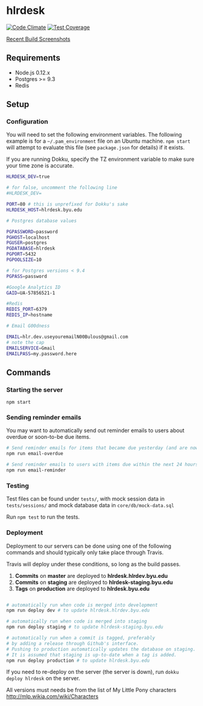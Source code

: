 hlrdesk
=======
[![Code Climate](https://codeclimate.com/github/BYU-ODH/hlrdesk/badges/gpa.svg)](https://codeclimate.com/github/BYU-ODH/hlrdesk)
[![Test Coverage](https://codeclimate.com/github/BYU-ODH/hlrdesk/badges/coverage.svg)](https://codeclimate.com/github/BYU-ODH/hlrdesk)

[Recent Build Screenshots](https://byu-odh.github.io/hlrdesk)

## Requirements

* Node.js 0.12.x
* Postgres >= 9.3
* Redis

## Setup

### Configuration

You will need to set the following environment variables. The following
example is for a `~/.pam_environment` file on an Ubuntu machine. `npm start`
will attempt to evaluate this file (see `package.json` for details) if it
exists.

If you are running Dokku, specify the TZ environment variable to make
sure your time zone is accurate.

```bash
HLRDESK_DEV=true

# for false, uncomment the following line
#HLRDESK_DEV=

PORT=80 # this is unprefixed for Dokku's sake
HLRDESK_HOST=hlrdesk.byu.edu

# Postgres database values

PGPASSWORD=password
PGHOST=localhost
PGUSER=postgres
PGDATABASE=hlrdesk
PGPORT=5432
PGPOOLSIZE=10

# for Postgres versions < 9.4
PGPASS=password

#Google Analytics ID
GAID=UA-57856521-1

#Redis
REDIS_PORT=6379
REDIS_IP=hostname

# Email G00dness

EMAIL=hlr.dev.useyouremailN00Bulous@gmail.com
# note the cap
EMAILSERVICE=Gmail
EMAILPASS=my.password.here
```

## Commands

### Starting the server

`npm start`

### Sending reminder emails

You may want to automatically send out reminder emails to users about overdue
or soon-to-be due items.

```bash
# Send reminder emails for items that became due yesterday (and are now overdue)
npm run email-overdue

# Send reminder emails to users with items due within the next 24 hours
npm run email-reminder
```

### Testing

Test files can be found under `tests/`, with mock session data in
`tests/sessions/` and mock database data in `core/db/mock-data.sql`

Run `npm test` to run the tests.

### Deployment

Deployment to our servers can be done using one of the following commands and
should typically only take place through Travis.

Travis will deploy under these conditions, so long as the build passes.

1. **Commits** on **master** are deployed to **hlrdesk.hlrdev.byu.edu**
2. **Commits** on **staging** are deployed to **hlrdesk-staging.byu.edu**
3. **Tags** on **production** are deployed to **hlrdesk.byu.edu**

```bash

# automatically run when code is merged into development
npm run deploy dev # to update hlrdesk.hlrdev.byu.edu

# automatically run when code is merged into staging
npm run deploy staging # to update hlrdesk-staging.byu.edu

# automatically run when a commit is tagged, preferably
# by adding a release through Github's interface.
# Pushing to production automatically updates the database on staging.
# It is assumed that staging is up-to-date when a tag is added.
npm run deploy production # to update hlrdesk.byu.edu
```

If you need to re-deploy on the server (the server is down), run `dokku deploy hlrdesk` on the server.

All versions must needs be from the list of My Little Pony characters
http://mlp.wikia.com/wiki/Characters
